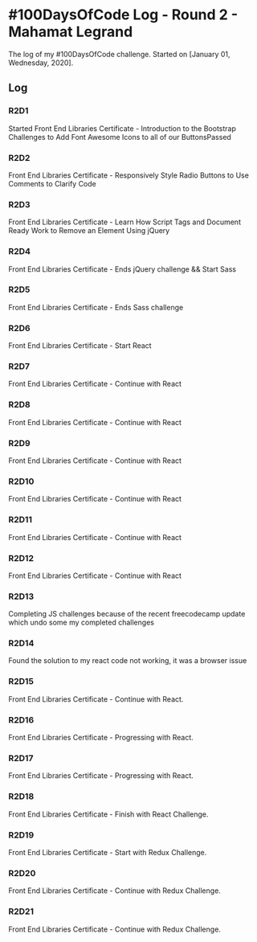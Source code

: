 # #100DaysOfCode Log - Round 2 - Mahamat Legrand

The log of my #100DaysOfCode challenge. Started on [January 01, Wednesday, 2020].

## Log

### R2D1

Started Front End Libraries Certificate - Introduction to the Bootstrap Challenges to Add Font Awesome Icons to all of our ButtonsPassed

### R2D2

Front End Libraries Certificate - Responsively Style Radio Buttons to Use Comments to Clarify Code

### R2D3

Front End Libraries Certificate - Learn How Script Tags and Document Ready Work to Remove an Element Using jQuery

### R2D4

Front End Libraries Certificate - Ends jQuery challenge && Start Sass

### R2D5

Front End Libraries Certificate - Ends Sass challenge

### R2D6

Front End Libraries Certificate - Start React

### R2D7

Front End Libraries Certificate - Continue with React

### R2D8

Front End Libraries Certificate - Continue with React

### R2D9

Front End Libraries Certificate - Continue with React

### R2D10

Front End Libraries Certificate - Continue with React

### R2D11

Front End Libraries Certificate - Continue with React

### R2D12

Front End Libraries Certificate - Continue with React

### R2D13

Completing JS challenges because of the recent freecodecamp update which undo some my completed challenges

### R2D14

Found the solution to my react code not working, it was a browser issue

### R2D15

Front End Libraries Certificate - Continue with React.

### R2D16

Front End Libraries Certificate - Progressing with React.

### R2D17

Front End Libraries Certificate - Progressing with React.

### R2D18

Front End Libraries Certificate - Finish with React Challenge.

### R2D19

Front End Libraries Certificate - Start with Redux Challenge.

### R2D20

Front End Libraries Certificate - Continue with Redux Challenge.

### R2D21

Front End Libraries Certificate - Continue with Redux Challenge.

